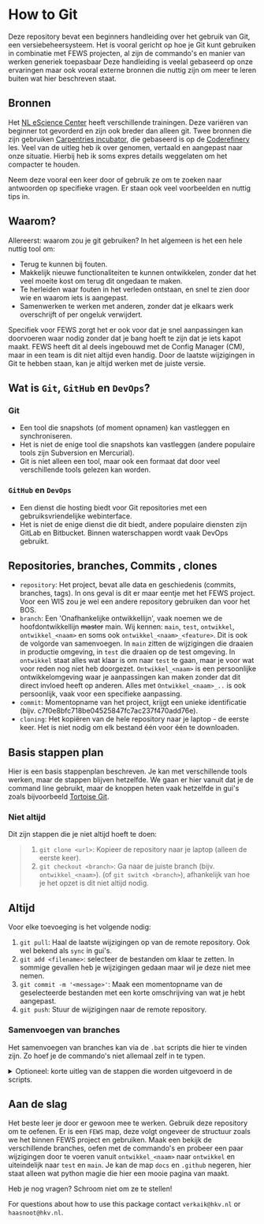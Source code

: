 # How to Git

Deze repository bevat een beginners handleiding over het gebruik van Git, een versiebeheersysteem.
Het is vooral gericht op hoe je Git kunt gebruiken in combinatie met FEWS projecten, al zijn de commando's en manier van werken generiek toepasbaar
Deze handleiding is veelal gebaseerd op onze ervaringen maar ook vooral externe bronnen die nuttig zijn om meer te leren buiten wat hier beschreven staat.

## Bronnen

Het [NL eScience Center](https://www.esciencecenter.nl/training-materials/) heeft verschillende trainingen. Deze variëren van beginner tot gevorderd en zijn ook breder dan alleen git. Twee bronnen die zijn gebruiken [Carpentries incubator](https://carpentries-incubator.github.io/collaborative-git-and-github-lesson/index.html), die gebaseerd is op de [Coderefinery](https://coderefinery.github.io/github-without-command-line/basics/) les. Veel van de uitleg heb ik over genomen, vertaald en aangepast naar onze situatie. Hierbij heb ik soms expres details weggelaten om het compacter te houden.

Neem deze vooral een keer door of gebruik ze om te zoeken naar antwoorden op specifieke vragen. Er staan ook veel voorbeelden en nuttig tips in.

## Waarom?

Allereerst: waarom zou je git gebruiken? In het algemeen is het een hele nuttig tool om:

- Terug te kunnen bij fouten.
- Makkelijk nieuwe functionaliteiten te kunnen ontwikkelen, zonder dat het veel moeite kost om terug dit ongedaan te maken.
- Te herleiden waar fouten in het verleden ontstaan, en snel te zien door wie en waarom iets is aangepast.
- Samenwerken te werken met anderen, zonder dat je elkaars werk overschrijft of per ongeluk verwijdert.

Specifiek voor FEWS zorgt het er ook voor dat je snel aanpassingen kan doorvoeren waar nodig zonder dat je bang hoeft te zijn dat je iets kapot maakt. FEWS heeft dit al deels ingebouwd met de Config Manager (CM), maar in een team is dit niet altijd even handig. Door de laatste wijzigingen in Git te hebben staan, kan je altijd werken met de juiste versie.

## Wat is `Git`, `GitHub` en `DevOps`?

### Git

- Een tool die snapshots (of moment opnamen) kan vastleggen en synchroniseren.
- Het is niet de enige tool die snapshots kan vastleggen (andere populaire tools zijn Subversion en Mercurial).
- Git is niet alleen een tool, maar ook een formaat dat door veel verschillende tools gelezen kan worden.

### `GitHub` en `DevOps`

- Een dienst die hosting biedt voor Git repositories met een gebruiksvriendelijke webinterface.
- Het is niet de enige dienst die dit biedt, andere populaire diensten zijn GitLab en Bitbucket. Binnen waterschappen wordt vaak DevOps gebruikt.

## Repositories, branches, Commits , clones

- `repository`: Het project, bevat alle data en geschiedenis (commits, branches, tags). In ons geval is dit er maar eentje met het FEWS project. Voor een WIS zou je wel een andere repository gebruiken dan voor het BOS.
- `branch`: Een 'Onafhankelijke ontwikkellijn', vaak noemen we de hoofdontwikkellijn ~~master~~ main. Wij kennen: `main`, `test`, `ontwikkel`, `ontwikkel_<naam>` en soms ook `ontwikkel_<naam>_<feature>`. Dit is ook de volgorde van samenvoegen. In `main` zitten de wijzigingen die draaien in productie omgeving, in `test` die draaien op de test omgeving. In `ontwikkel` staat alles wat klaar is om naar `test` te gaan, maar je voor wat voor reden nog niet heb doorgezet. `Ontwikkel_<naam>` is een persoonlijke ontwikkelomgeving waar je aanpassingen kan maken zonder dat dit direct invloed heeft op anderen. Alles met `Ontwikkel_<naam>_..` is ook persoonlijk, vaak voor een specifieke aanpassing.
- `commit`: Momentopname van het project, krijgt een unieke identificatie (bijv. c7f0e8bfc718be04525847fc7ac237f470add76e).
- `cloning`: Het kopiëren van de hele repository naar je laptop - de eerste keer. Het is niet nodig om elk bestand één voor één te downloaden.

## Basis stappen plan

Hier is een basis stappenplan beschreven. Je kan met verschillende tools werken, maar de stappen blijven hetzelfde. We gaan er hier vanuit dat je de command line gebruikt, maar de knoppen heten vaak hetzelfde in gui's zoals bijvoorbeeld [Tortoise Git](https://tortoisegit.org/).

### Niet altijd

Dit zijn stappen die je niet altijd hoeft te doen:

>1. `git clone <url>`: Kopieer de repository naar je laptop (alleen de eerste keer).
>1. `git checkout <branch>`: Ga naar de juiste branch (bijv. `ontwikkel_<naam>`). (of `git switch <branch>`), afhankelijk van hoe je het opzet is dit niet altijd nodig.

## Altijd

Voor elke toevoeging is het volgende nodig:

1. `git pull`: Haal de laatste wijzigingen op van de remote repository. Ook wel bekend als `sync` in gui's.
1. `git add <filename>`: selecteer de bestanden om klaar te zetten. In sommige gevallen heb je wijzigingen gedaan maar wil je deze niet mee nemen.
1. `git commit -m '<message>'`: Maak een momentopname van de geselecteerde bestanden met een korte omschrijving van wat je hebt aangepast.
1. `git push`: Stuur de wijzigingen naar de remote repository.

### Samenvoegen van branches

Het samenvoegen van branches kan via de `.bat` scripts die hier te vinden zijn. Zo hoef je de commando's niet allemaal zelf in te typen.

<details>
<summary>
Optioneel: korte uitleg van de stappen die worden uitgevoerd in de scripts.
</summary>

- Beide branches worden opgehaald:

>```git
>git checkout %BRANCH_FROM%
>git pull
>git checkout %BRANCH_TO%
>git pull
>```

- De verschillen worden per regel getoond.

>```git
>git diff %BRANCH_TO%..%BRANCH_FROM%
>```

- Vervolgens wordt er een merge gedaan in een tijdelijk branch.

>```git
>git checkout -b %BRANCH_TO%_temp %BRANCH_TO%
>git merge %BRANCH_FROM%
>git checkout %BRANCH_TO%
>git branch -D %BRANCH_TO%_temp
>```

- Als laatste worden de wijzigingen definitief doorgezet:

>```git
>git merge %BRANCH_FROM%
>git push
>```

</details>

## Aan de slag

Het beste leer je door er gewoon mee te werken.
Gebruik deze repository om te oefenen.
Er is een `FEWS` map, deze volgt ongeveer de structuur zoals we het binnen FEWS project en gebruiken.
Maak een bekijk de verschillende branches, oefen met de commando's en probeer een paar wijzigingen door te voeren vanuit `ontwikkel_<naam>` naar `ontwikkel` en uiteindelijk naar `test` en `main`.
Je kan de map `docs` en `.github` negeren, hier staat alleen wat python magie die hier een mooie pagina van maakt.

Heb je nog vragen? Schroom niet om ze te stellen!

For questions about how to use this package contact `verkaik@hkv.nl` or `haasnoot@hkv.nl`.
